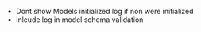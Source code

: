 - Dont show Models initialized log if non were initialized
- inlcude log in model schema validation
